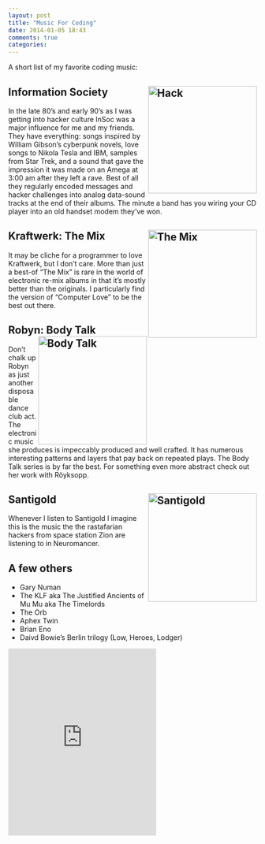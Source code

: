 ```yaml
---
layout: post
title: "Music For Coding"
date: 2014-01-05 18:43
comments: true
categories: 
---
```

A short list of my favorite coding music:

## Information Society <img alt="Hack" align="right" src="http://upload.wikimedia.org/wikipedia/en/thumb/2/2d/Hack_InSoc_cover.jpg/220px-Hack_InSoc_cover.jpg" width="220" height="218" srcset="//upload.wikimedia.org/wikipedia/en/thumb/2/2d/Hack_InSoc_cover.jpg/330px-Hack_InSoc_cover.jpg 1.5x, //upload.wikimedia.org/wikipedia/en/thumb/2/2d/Hack_InSoc_cover.jpg/440px-Hack_InSoc_cover.jpg 2x">
In the late 80’s and early 90’s as I was getting into hacker culture InSoc was a major influence for me and my friends. They have everything: songs inspired by William Gibson’s cyberpunk novels, love songs to Nikola Tesla and IBM, samples from Star Trek, and a sound that gave the impression it was made on an Amega at 3:00 am after they left a rave. Best of all they regularly encoded messages and hacker challenges into analog data-sound tracks at the end of their albums. The minute a band has you wiring your CD player into an old handset modem they’ve won.

## Kraftwerk: The Mix <img alt="The Mix" align="right" src="http://upload.wikimedia.org/wikipedia/en/thumb/0/00/The_Mix.jpg/220px-The_Mix.jpg" width="220" height="219" srcset="//upload.wikimedia.org/wikipedia/en/0/00/The_Mix.jpg 1.5x, //upload.wikimedia.org/wikipedia/en/0/00/The_Mix.jpg 2x">
It may be cliche for a programmer to love Kraftwerk, but I don’t care. More than just a best-of “The Mix” is rare in the world of electronic re-mix albums in that it’s mostly better than the originals. I particularly find the version of “Computer Love” to be the best out there.

## Robyn: Body Talk <img alt="Body Talk"  align="right" src="http://upload.wikimedia.org/wikipedia/en/thumb/7/70/Body_Talk.jpg/220px-Body_Talk.jpg" width="220" height="220" class="thumbborder" srcset="//upload.wikimedia.org/wikipedia/en/7/70/Body_Talk.jpg 1.5x, //upload.wikimedia.org/wikipedia/en/7/70/Body_Talk.jpg 2x">
Don’t chalk up Robyn as just another disposable  dance club act. The electronic music she produces is impeccably produced and well crafted. It has numerous interesting patterns and layers that pay back on repeated plays. The Body Talk series is by far the best. For something even more abstract check out her work with Röyksopp.

## Santigold <img alt="Santigold" align="right" src="//upload.wikimedia.org/wikipedia/en/thumb/d/db/Santogoldalbum.jpg/220px-Santogoldalbum.jpg" width="220" height="220" srcset="//upload.wikimedia.org/wikipedia/en/d/db/Santogoldalbum.jpg 1.5x, //upload.wikimedia.org/wikipedia/en/d/db/Santogoldalbum.jpg 2x">
Whenever I listen to Santigold I imagine this is the music the the rastafarian hackers from space station Zion are listening to in Neuromancer.

## A few others
<p>
<ul>
<li>Gary Numan</li>
<li>The KLF aka The Justified Ancients of Mu Mu aka The Timelords</li>
<li>The Orb</li>
<li>Aphex Twin </li>
<li>Brian Eno</li>
<li>Daivd Bowie’s Berlin trilogy (Low, Heroes, Lodger)</li>
</ul>
</p>

<iframe src="https://embed.spotify.com/?uri=spotify:user:ryan.bergman:playlist:118nHgqyNcUDIdjAmPgGVF" width="300" height="380" frameborder="0" allowtransparency="true"></iframe>
